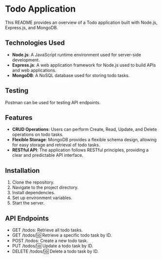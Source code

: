 # Todo Application

This README provides an overview of a Todo application built with Node.js, Express.js, and MongoDB.

## Technologies Used
- **Node.js**: A JavaScript runtime environment used for server-side development.
- **Express.js**: A web application framework for Node.js used to build APIs and web applications.
- **MongoDB**: A NoSQL database used for storing todo tasks.

## Testing
Postman can be used for testing API endpoints.

## Features
- **CRUD Operations**: Users can perform Create, Read, Update, and Delete operations on todo tasks.
- **Flexible Storage**: MongoDB provides a flexible schema design, allowing for easy storage and retrieval of todo tasks.
- **RESTful API**: The application follows RESTful principles, providing a clear and predictable API interface.


## Installation
1. Clone the repository.
2. Navigate to the project directory.
3. Install dependencies.
4. Set up environment variables.
5. Start the server.

## API Endpoints
- GET /todos: Retrieve all todo tasks.
- GET /todos/:id: Retrieve a specific todo task by ID.
- POST /todos: Create a new todo task.
- PUT /todos/:id: Update a todo task by ID.
- DELETE /todos/:id: Delete a todo task by ID.


